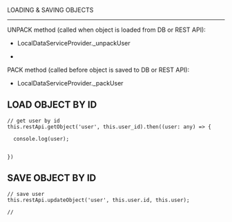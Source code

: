 
LOADING & SAVING OBJECTS

----

UNPACK method (called when object is loaded from DB or REST API):
* LocalDataServiceProvider._unpackUser
-
PACK method (called before object is saved to DB or REST API):
* LocalDataServiceProvider._packUser



LOAD OBJECT BY ID
--------
    // get user by id
    this.restApi.getObject('user', this.user_id).then((user: any) => {
  
      console.log(user);


    })



SAVE OBJECT BY ID
--------
    // save user
    this.restApi.updateObject('user', this.user.id, this.user);

    // 

